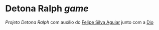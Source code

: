 #  Detona Ralph *game*
 
*Projeto Detona Ralph* com auxílio do <a href="https://www.linkedin.com/in/felipe-exe/">Felipe Silva Aguiar</a> junto com a <a href="https://web.dio.me/home">Dio</a>
